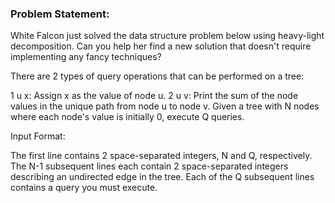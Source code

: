 ### Problem Statement:

White Falcon just solved the data structure problem below using heavy-light decomposition. Can you help her find a new solution that doesn't require implementing any fancy techniques?

There are 2 types of query operations that can be performed on a tree:

1 u x: Assign x as the value of node u.
2 u v: Print the sum of the node values in the unique path from node u to node v.
Given a tree with N nodes where each node's value is initially 0, execute Q queries.

Input Format:

The first line contains 2 space-separated integers, N and Q, respectively.
The N-1 subsequent lines each contain 2 space-separated integers describing an undirected edge in the tree.
Each of the Q subsequent lines contains a query you must execute.
